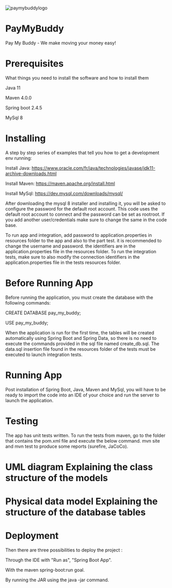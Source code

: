 ![paymybuddylogo](https://user-images.githubusercontent.com/52921038/159732811-502f1fd7-479a-4796-bf37-030051178460.png)

# PayMyBuddy
Pay My Buddy - We make moving your money easy!

# Prerequisites
What things you need to install the software and how to install them

Java 11

Maven 4.0.0

Spring boot 2.4.5

MySql 8

# Installing
A step by step series of examples that tell you how to get a development env running:

Install Java: https://www.oracle.com/fr/java/technologies/javase/jdk11-archive-downloads.html

Install Maven: https://maven.apache.org/install.html

Install MySql: https://dev.mysql.com/downloads/mysql/

After downloading the mysql 8 installer and installing it, you will be asked to configure the password for the default
root account. This code uses the default root account to connect and the password can be set as rootroot.
If you add another user/credentials make sure to change the same in the code base.

To run app and integration, add password to application.properties in resources folder to the app and also to the part test. 
it is recommended to change the username and password. the identifiers are in the application.properties file
in the resources folder. To run the integration tests, make sure to also modify the connection identifiers in the
application.properties file in the tests resources folder.

# Before Running App
Before running the application, you must create the database with the following commands:

CREATE DATABASE pay_my_buddy;

USE pay_my_buddy;

When the application is run for the first time, the tables will be created automatically using Spring Boot and Spring Data,
so there is no need to execute the commands provided in the sql file named create_db.sql. 
The data.sql insertion file found in the resources folder of the tests must be executed to launch integration tests.


# Running App
Post installation of Spring Boot, Java, Maven and MySql, you will have to be ready to import the code into an IDE of your choice
and run the server to launch the application.

# Testing
The app has unit tests written. To run the tests from maven, go to the folder that contains the pom.xml file and execute the below command. mvn site and mvn test to produce some reports (surefire, JaCoCo).

# UML diagram Explaining the class structure of the models

# Physical data model Explaining the structure of the database tables

# Deployment
Then there are three possibilities to deploy the project :

Through the IDE with "Run as", "Spring Boot App".

With the maven spring-boot:run goal.

By running the JAR using the java -jar command.
